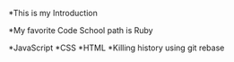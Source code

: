 *This is my Introduction

*My favorite Code School path is Ruby

*JavaScript
*CSS
*HTML
*Killing history using git rebase